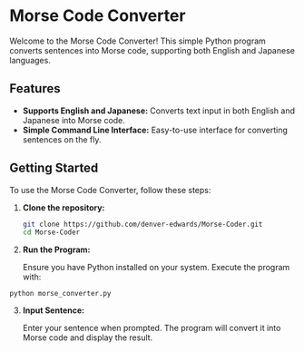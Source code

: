 # Morse Code Converter

Welcome to the Morse Code Converter! This simple Python program converts sentences into Morse code, supporting both English and Japanese languages.

## Features

- **Supports English and Japanese:** Converts text input in both English and Japanese into Morse code.
- **Simple Command Line Interface:** Easy-to-use interface for converting sentences on the fly. 

## Getting Started

To use the Morse Code Converter, follow these steps:

1. **Clone the repository:**

   ```bash
   git clone https://github.com/denver-edwards/Morse-Coder.git
   cd Morse-Coder

2. **Run the Program:**

   Ensure you have Python installed on your system. Execute the program with:

  ```
  python morse_converter.py
  ```

3. **Input Sentence:**

   Enter your sentence when prompted. The program will convert it into Morse code and display the result.
